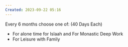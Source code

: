```yaml
---
Created: 2023-09-22 05:16
---
```

Every 6 months choose one of: (40 Days Each)
- For alone time for Islaah and For Monastic Deep Work
- For Leisure with Family
